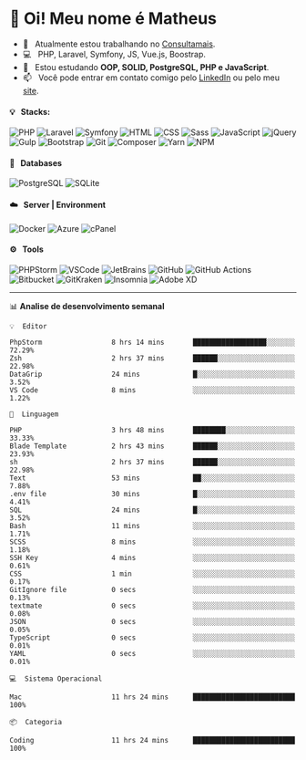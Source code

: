 # 👋 Oi! Meu nome é Matheus

- 🔭 &nbsp; Atualmente estou trabalhando no [Consultamais](https://consultamais.com.br/).
- 💻 &nbsp; PHP, Laravel, Symfony, JS, Vue.js, Boostrap.
- 🌱 &nbsp; Estou estudando **OOP, SOLID, PostgreSQL, PHP e JavaScript**.
- 📫 &nbsp; Você pode entrar em contato comigo pelo [LinkedIn](https://www.linkedin.com/in/matheuscamargoxavier/) ou pelo meu [site](https://matheuscamargo.co).

#### 💡 &nbsp; Stacks:
![PHP](https://img.shields.io/badge/-PHP-777BB4?&logo=php&logoColor=FFFFFF)
![Laravel](https://img.shields.io/badge/-Laravel-FF2D20?&logo=laravel&logoColor=FFFFFF)
![Symfony](https://img.shields.io/badge/-Symfony-000000?&logo=symfony&logoColor=FFFFFF)
![HTML](https://img.shields.io/badge/-HTML-E34F26?&logo=html5&logoColor=FFFFFF)
![CSS](https://img.shields.io/badge/-CSS-1572B6?&logo=css3&logoColor=FFFFFF)
![Sass](https://img.shields.io/badge/-Sass-CC6699?&logo=sass&logoColor=FFFFFF)
![JavaScript](https://img.shields.io/badge/-JavaScript-F7DF1E?&logo=javascript&logoColor=FFFFFF)
![jQuery](https://img.shields.io/badge/-jQuery-0769AD?&logo=jquery&logoColor=FFFFFF)
![Gulp](https://img.shields.io/badge/-Gulp-CF4647?&logo=gulp&logoColor=FFFFFF)
![Bootstrap](https://img.shields.io/badge/-Bootstrap-7952B3?&logo=bootstrap&logoColor=FFFFFF)
![Git](https://img.shields.io/badge/-Git-F05032?&logo=git&logoColor=FFFFFF)
![Composer](https://img.shields.io/badge/-Composer-885630?&logo=composer&logoColor=FFFFFF)
![Yarn](https://img.shields.io/badge/-Yarn-2C8EBB?&logo=yarn&logoColor=FFFFFF)
![NPM](https://img.shields.io/badge/-npm-CB3837?&logo=npm&logoColor=FFFFFF)

#### 💾 &nbsp; Databases
![PostgreSQL](https://img.shields.io/badge/-PostgreSQL-336791?&logo=PostgreSQL&logoColor=FFFFFF)
![SQLite](https://img.shields.io/badge/-SQLite-003B57?&logo=SQLite&logoColor=FFFFFF)

#### ☁️ &nbsp; Server | Environment
![Docker](https://img.shields.io/badge/-Docker-2496ED?&logo=docker&logoColor=FFFFFF)
![Azure](https://img.shields.io/badge/-Azure-0089D6?&logo=microsoft%20azure&logoColor=FFFFFF)
![cPanel](https://img.shields.io/badge/-cPanel-FF6C2C?&logo=cpanel&logoColor=FFFFFF)

#### ⚙️ &nbsp; Tools
![PHPStorm](https://img.shields.io/badge/-PHPStorm-000000?&logo=PHPStorm&logoColor=FFFFFF)
![VSCode](https://img.shields.io/badge/-VSCode-007ACC?&logo=Visual%20Studio%20Code&logoColor=FFFFFF) 
![JetBrains](https://img.shields.io/badge/-JetBrains-000000?&logo=jetbrains&logoColor=FFFFFF) 
![GitHub](https://img.shields.io/badge/-GitHub-181717?&logo=github&logoColor=FFFFFF) 
![GitHub Actions](https://img.shields.io/badge/-GitHub%20Actions-181717?&logo=GitHub%20Actions&logoColor=FFFFFF) 
![Bitbucket](https://img.shields.io/badge/-Bitbucket-0052CC?&logo=bitbucket&logoColor=FFFFFF)
![GitKraken](https://img.shields.io/badge/-GitKraken-179287?&logo=GitKraken&logoColor=FFFFFF)
![Insomnia](https://img.shields.io/badge/-Insomnia-5849BE?&logo=Insomnia&logoColor=FFFFFF)
![Adobe XD](https://img.shields.io/badge/-Adobe%20XD-FF61F6?&logo=adobe%20xd&logoColor=FFFFFF) 
_______

📊  **Analise de desenvolvimento semanal**
```text
💡  Editor

PhpStorm                 8 hrs 14 mins       ██████████████████░░░░░░░     72.29%
Zsh                      2 hrs 37 mins       ██████░░░░░░░░░░░░░░░░░░░     22.98%
DataGrip                 24 mins             █░░░░░░░░░░░░░░░░░░░░░░░░      3.52%
VS Code                  8 mins              ░░░░░░░░░░░░░░░░░░░░░░░░░      1.22%
```
```text
💬  Linguagem

PHP                      3 hrs 48 mins       ████████░░░░░░░░░░░░░░░░░     33.33%
Blade Template           2 hrs 43 mins       ██████░░░░░░░░░░░░░░░░░░░     23.93%
sh                       2 hrs 37 mins       ██████░░░░░░░░░░░░░░░░░░░     22.98%
Text                     53 mins             ██░░░░░░░░░░░░░░░░░░░░░░░      7.88%
.env file                30 mins             █░░░░░░░░░░░░░░░░░░░░░░░░      4.41%
SQL                      24 mins             █░░░░░░░░░░░░░░░░░░░░░░░░      3.52%
Bash                     11 mins             ░░░░░░░░░░░░░░░░░░░░░░░░░      1.71%
SCSS                     8 mins              ░░░░░░░░░░░░░░░░░░░░░░░░░      1.18%
SSH Key                  4 mins              ░░░░░░░░░░░░░░░░░░░░░░░░░      0.61%
CSS                      1 min               ░░░░░░░░░░░░░░░░░░░░░░░░░      0.17%
GitIgnore file           0 secs              ░░░░░░░░░░░░░░░░░░░░░░░░░      0.13%
textmate                 0 secs              ░░░░░░░░░░░░░░░░░░░░░░░░░      0.08%
JSON                     0 secs              ░░░░░░░░░░░░░░░░░░░░░░░░░      0.05%
TypeScript               0 secs              ░░░░░░░░░░░░░░░░░░░░░░░░░      0.01%
YAML                     0 secs              ░░░░░░░░░░░░░░░░░░░░░░░░░      0.01%
```
```text
💻  Sistema Operacional

Mac                      11 hrs 24 mins      █████████████████████████       100%
```
```text
📦  Categoria

Coding                   11 hrs 24 mins      █████████████████████████       100%
```

